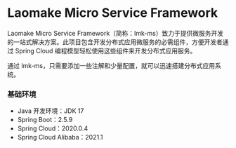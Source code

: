 # Laomake Micro Service Framework

Laomake Micro Service Framework（简称：lmk-ms）致力于提供微服务开发的一站式解决方案。此项目包含开发分布式应用微服务的必需组件，方便开发者通过 Spring Cloud 编程模型轻松使用这些组件来开发分布式应用服务。

通过 lmk-ms，只需要添加一些注解和少量配置，就可以迅速搭建分布式应用系统。

### 基础环境

- Java 开发环境：JDK 17
- Spring Boot：2.5.9
- Spring Cloud：2020.0.4
- Spring Cloud Alibaba：2021.1
